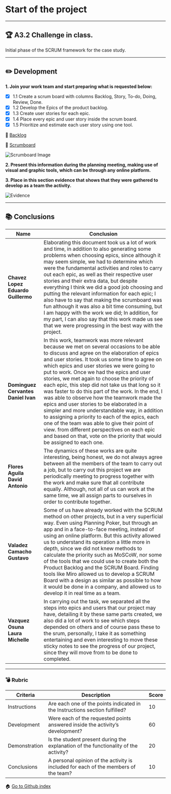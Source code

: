 # Start of the project
---

## :trophy: A3.2 Challenge in class.
Initial phase of the SCRUM framework for the case study.

---
## :pencil2: Development

**1. Join your work team and start preparing what is requested below:**

 - [x] 1.1 Create a scrum board with columns Backlog, Story, To-do, Doing, Review, Done.
 - [x] 1.2 Develop the Epics of the product backlog.
 - [x] 1.3 Create user stories for each epic.
 - [x] 1.4 Place every epic and user story inside the scrum board.
 - [x] 1.5 Prioritize and estimate each user story using one tool.

:open_file_folder: [Backlog](https://helltakers.atlassian.net/wiki/spaces/HELLTAKERS/pages/19169281/Scrum+Product+Backlog)

:open_file_folder: [Scrumboard](https://miro.com/app/board/o9J_l_C87Zw=/)

![Scrumboard Image](https://github.com/GustavoValadez/Analisis-Avanzado-Software/blob/main/img/A3.2_ScrumBoard.jpg)

**2. Present this information during the planning meeting, making use of visual and graphic tools, which can be through any online platform.**

**3. Place in this section evidence that shows that they were gathered to develop as a team the activity.**

![Evidence](https://github.com/GustavoValadez/Analisis-Avanzado-Software/blob/main/img/A3.2_Evidencia1.jpg)

---



## :books: Conclusions 

|Name|Conclusion|
|---|---|
|**Chavez Lopez Eduardo Guillermo**|Elaborating this document took us a lot of work and time, in addition to also generating some problems when choosing epics, since although it may seem simple, we had to determine which were the fundamental activities and roles to carry out each epic, as well as their respective user stories and their extra data, but despite everything I think we did a good job choosing and putting the relevant information for each epic; I also have to say that making the scrumboard was fun although it was also a bit time consuming, but I am happy with the work we did; In addition, for my part, I can also say that this work made us see that we were progressing in the best way with the project.|
|**Dominguez Cervantes Daniel Ivan**|In this work, teamwork was more relevant because we met on several occasions to be able to discuss and agree on the elaboration of epics and user stories. It took us some time to agree on which epics and user stories we were going to put to work. Once we had the epics and user stories, we met again to choose the priority of each epic, this step did not take us that long so it was faster to do this part of the work. In the end, I was able to observe how the teamwork made the epics and user stories to be elaborated in a simpler and more understandable way, in addition to assigning a priority to each of the epics, each one of the team was able to give their point of view. from different perspectives on each epic and based on that, vote on the priority that would be assigned to each one.|
|**Flores Aguila David Antonio**|The dynamics of these works are quite interesting, being honest, we do not always agree between all the members of the team to carry out a job, but to carry out this project we are periodically meeting to progress together with the work and make sure that all contribute equally. Although, not all of us can work at the same time, we all assign parts to ourselves in order to contribute together.|
|**Valadez Camacho Gustavo**|Some of us have already worked with the SCRUM method on other projects, but in a very superficial way. Even using Planning Poker, but through an app and in a face-to-face meeting, instead of using an online platform. But this activity allowed us to understand its operation a little more in depth, since we did not knew methods to calculate the priority such as MoSCoW, nor some of the tools that we could use to create both the Product Backlog and the SCRUM Board. Finding tools like Miro allowed us to develop a SCRUM Board with a design as similar as possible to how it would be done in a company, and allowed us to develop it in real time as a team.|
|**Vazquez Osuna Laura Michelle**|In carrying out the task, we separated all the steps into epics and users that our project may have, detailing it by these same parts created, we also did a lot of work to see which steps depended on others and of course pass these to the srum, personally, I take it as something entertaining and even interesting to move these sticky notes to see the progress of our project, since they will move from to be done to completed.|

---

### :bomb: Rubric

| Criteria     | Description                                                                                  |Score|
| ------------- | -------------------------------------------------------------------------------------------- | ------- |
| Instructions | Are each one of the points indicated in the Instructions section fulfilled?  |10|
| Development    | Were each of the requested points answered inside the activity’s development?     |60|
| Demonstration| Is the student present during the explanation of the functionality of the activity?   |20|
| Conclusions   |A personal opinion of the activity is included for each of the members of the team?  |10|


:house: [Go to Github index](https://github.com/DavidFlores14/Analisis-Avanzado-de-Software)